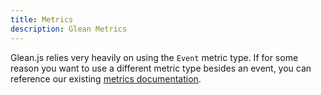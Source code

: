 ```yaml
---
title: Metrics
description: Glean Metrics
---
```


Glean.js relies very heavily on using the `Event` metric type. If for some reason you want to use a different metric type besides an event, you can reference our existing <a href="https://mozilla.github.io/glean/book/user/metrics/adding-new-metrics.html" target="_blank">metrics documentation</a>.
